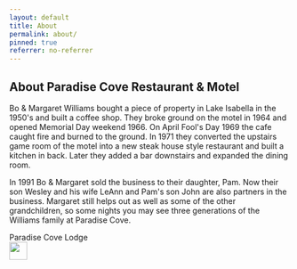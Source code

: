 ```yaml
---
layout: default
title: About
permalink: about/
pinned: true
referrer: no-referrer
---
```

## About Paradise Cove Restaurant & Motel

Bo & Margaret Williams bought a piece of property in Lake Isabella in the 1950's
and built a coffee shop. They broke ground on the motel in 1964 and opened Memorial
Day weekend 1966.  On April Fool's Day 1969 the cafe caught fire and burned to the ground.
In 1971 they converted the upstairs game room of the motel into a new steak house
style restaurant and built a kitchen in back.  Later they added a bar downstairs
and expanded the dining room.

In 1991 Bo & Margaret sold the business to their daughter, Pam.  Now their son
Wesley and his wife LeAnn and Pam's son John are also partners in the business.
Margaret still helps out as well as some of the other grandchildren, so some nights
you may see three generations of the Williams family at Paradise Cove.

<script type="module" src="https://cdn.kernvalley.us/components/leaflet/map.js" async=""></script>
<script type="module" src="https://cdn.kernvalley.us/components/leaflet/marker.js" async=""></script>
<leaflet-map center="35.648349,-118.427896" zoom="13" minzoom="13" maxzoom="15" crossorigin="annonymous" zoomcontrol="" detectretina="">
<!--geo:35.648349,-118.427896;crs=wgs84;u=0-->
<leaflet-marker latitude="35.648349" longitude="-118.427896" open="">
<div slot="popup">Paradise Cove Lodge</div>
<img slot="icon" src="/img/adwaita-icons/actions/mark-location.svg" width="32" height="32" decoding="async" loading="lazy" />
</leaflet-marker>
</leaflet-map>
